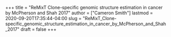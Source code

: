 +++
title = "ReMixT Clone-specific genomic structure estimation in cancer by McPherson and Shah 2017"
author = ["Cameron Smith"]
lastmod = 2020-09-20T17:35:44-04:00
slug = "ReMixT_Clone-specific_genomic_structure_estimation_in_cancer_by_McPherson_and_Shah_2017"
draft = false
+++
